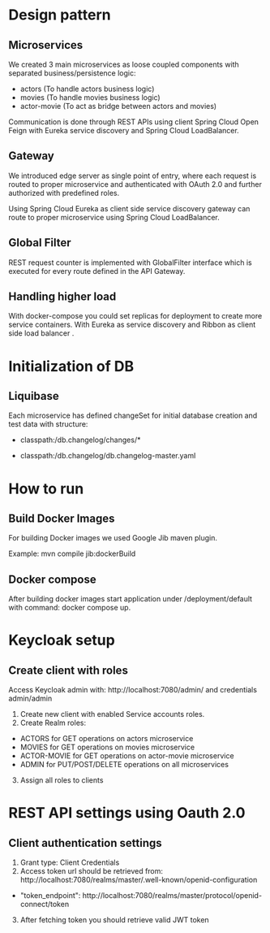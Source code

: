 # Design pattern

## Microservices

We created 3 main microservices as loose coupled components with separated business/persistence logic:
- actors (To handle actors business logic)
- movies (To handle movies business logic)
- actor-movie (To act as bridge between actors and movies)

Communication is done through REST APIs using client Spring Cloud Open Feign with Eureka service discovery and Spring Cloud LoadBalancer.


## Gateway

We introduced edge server as single point of entry, where each request is routed to proper microservice and
authenticated with OAuth 2.0 and further authorized with predefined roles.

Using Spring Cloud Eureka as client side service discovery gateway can route to proper microservice using Spring Cloud LoadBalancer.

## Global Filter

REST request counter is implemented with GlobalFilter interface which is executed for every route defined in the API
Gateway.

## Handling higher load

With docker-compose you could set replicas for deployment to create more service containers. With Eureka as service discovery and Ribbon as client side load balancer .

# Initialization of DB

## Liquibase

Each microservice has defined changeSet for initial database creation and test data with structure:

- classpath:/db.changelog/changes/*

- classpath:/db.changelog/db.changelog-master.yaml
# How to run

## Build Docker Images

For building Docker images we used Google Jib maven plugin.

Example: mvn compile jib:dockerBuild

## Docker compose

After building docker images start application under /deployment/default with command: docker compose up.

# Keycloak setup
## Create client with roles

Access Keycloak admin with: http://localhost:7080/admin/ and credentials admin/admin

1. Create new client with enabled Service accounts roles.
2. Create Realm roles:

- ACTORS for GET operations on actors microservice
- MOVIES for GET operations on movies microservice
- ACTOR-MOVIE for GET operations on actor-movie microservice
- ADMIN for PUT/POST/DELETE operations on all microservices

3. Assign all roles to clients

# REST API settings using Oauth 2.0

## Client authentication settings

1. Grant type: Client Credentials
2. Access token url should be retrieved from: http://localhost:7080/realms/master/.well-known/openid-configuration

- "token_endpoint": http://localhost:7080/realms/master/protocol/openid-connect/token

3. After fetching token you should retrieve valid JWT token
   
